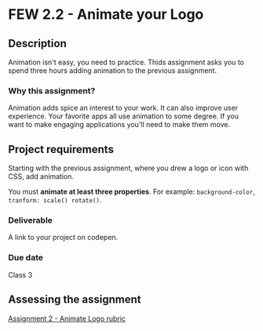 # FEW 2.2 - Animate your Logo

## Description 

Animation isn't easy, you need to practice. Thids assignment asks you to spend three hours adding animation to the previous assignment. 

### Why this assignment?

Animation adds spice an interest to your work. It can also improve user experience. Your favorite apps all use animation to some degree. If you want to make engaging applications you'll need to make them move. 

## Project requirements

Starting with the previous assignment, where you drew a logo or icon with CSS, add animation.

You must **animate at least three properties**. For example: `background-color`, `tranform: scale() rotate()`. 

### Deliverable

A link to your project on codepen.  

### Due date

Class 3 

## Assessing the assignment

[Assignment 2 - Animate Logo rubric](./assignment-02-Animate-Logo-rubric.md)




